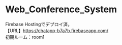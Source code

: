 # Web_Conference_System

Firebase Hostingでデプロイ済。 
<br>
【URL】https://chatapp-b7a7b.firebaseapp.com/
<br>
初期ルーム：room1